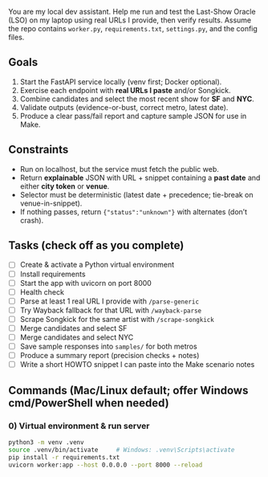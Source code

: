 You are my local dev assistant. Help me run and test the Last-Show Oracle (LSO) on my laptop using real URLs I provide, then verify results. Assume the repo contains `worker.py`, `requirements.txt`, `settings.py`, and the config files.

## Goals
1) Start the FastAPI service locally (venv first; Docker optional).
2) Exercise each endpoint with **real URLs I paste** and/or Songkick.
3) Combine candidates and select the most recent show for **SF** and **NYC**.
4) Validate outputs (evidence-or-bust, correct metro, latest date).
5) Produce a clear pass/fail report and capture sample JSON for use in Make.

## Constraints
- Run on localhost, but the service must fetch the public web.
- Return **explainable** JSON with URL + snippet containing a **past date** and either **city token** or **venue**.
- Selector must be deterministic (latest date + precedence; tie-break on venue-in-snippet).
- If nothing passes, return `{"status":"unknown"}` with alternates (don’t crash).

## Tasks (check off as you complete)
- [ ] Create & activate a Python virtual environment
- [ ] Install requirements
- [ ] Start the app with uvicorn on port 8000
- [ ] Health check
- [ ] Parse at least 1 real URL I provide with `/parse-generic`
- [ ] Try Wayback fallback for that URL with `/wayback-parse`
- [ ] Scrape Songkick for the same artist with `/scrape-songkick`
- [ ] Merge candidates and select SF
- [ ] Merge candidates and select NYC
- [ ] Save sample responses into `samples/` for both metros
- [ ] Produce a summary report (precision checks + notes)
- [ ] Write a short HOWTO snippet I can paste into the Make scenario notes

## Commands (Mac/Linux default; offer Windows cmd/PowerShell when needed)

### 0) Virtual environment & run server
```bash
python3 -m venv .venv
source .venv/bin/activate     # Windows: .venv\Scripts\activate
pip install -r requirements.txt
uvicorn worker:app --host 0.0.0.0 --port 8000 --reload
